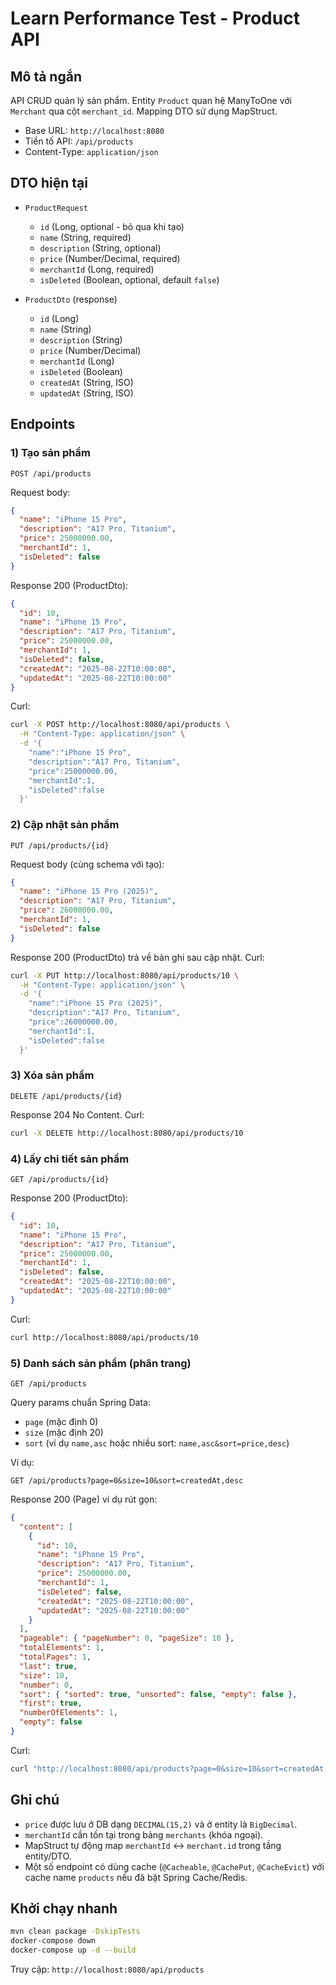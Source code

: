 # Learn Performance Test - Product API

## Mô tả ngắn
API CRUD quản lý sản phẩm. Entity `Product` quan hệ ManyToOne với `Merchant` qua cột `merchant_id`. Mapping DTO sử dụng MapStruct.

- Base URL: `http://localhost:8080`
- Tiền tố API: `/api/products`
- Content-Type: `application/json`

## DTO hiện tại
- `ProductRequest`
  - `id` (Long, optional - bỏ qua khi tạo)
  - `name` (String, required)
  - `description` (String, optional)
  - `price` (Number/Decimal, required)
  - `merchantId` (Long, required)
  - `isDeleted` (Boolean, optional, default `false`)

- `ProductDto` (response)
  - `id` (Long)
  - `name` (String)
  - `description` (String)
  - `price` (Number/Decimal)
  - `merchantId` (Long)
  - `isDeleted` (Boolean)
  - `createdAt` (String, ISO)
  - `updatedAt` (String, ISO)

## Endpoints

### 1) Tạo sản phẩm
```
POST /api/products
```
Request body:
```json
{
  "name": "iPhone 15 Pro",
  "description": "A17 Pro, Titanium",
  "price": 25000000.00,
  "merchantId": 1,
  "isDeleted": false
}
```
Response 200 (ProductDto):
```json
{
  "id": 10,
  "name": "iPhone 15 Pro",
  "description": "A17 Pro, Titanium",
  "price": 25000000.00,
  "merchantId": 1,
  "isDeleted": false,
  "createdAt": "2025-08-22T10:00:00",
  "updatedAt": "2025-08-22T10:00:00"
}
```
Curl:
```bash
curl -X POST http://localhost:8080/api/products \
  -H "Content-Type: application/json" \
  -d '{
    "name":"iPhone 15 Pro",
    "description":"A17 Pro, Titanium",
    "price":25000000.00,
    "merchantId":1,
    "isDeleted":false
  }'
```

### 2) Cập nhật sản phẩm
```
PUT /api/products/{id}
```
Request body (cùng schema với tạo):
```json
{
  "name": "iPhone 15 Pro (2025)",
  "description": "A17 Pro, Titanium",
  "price": 26000000.00,
  "merchantId": 1,
  "isDeleted": false
}
```
Response 200 (ProductDto) trả về bản ghi sau cập nhật.
Curl:
```bash
curl -X PUT http://localhost:8080/api/products/10 \
  -H "Content-Type: application/json" \
  -d '{
    "name":"iPhone 15 Pro (2025)",
    "description":"A17 Pro, Titanium",
    "price":26000000.00,
    "merchantId":1,
    "isDeleted":false
  }'
```

### 3) Xóa sản phẩm
```
DELETE /api/products/{id}
```
Response 204 No Content.
Curl:
```bash
curl -X DELETE http://localhost:8080/api/products/10
```

### 4) Lấy chi tiết sản phẩm
```
GET /api/products/{id}
```
Response 200 (ProductDto):
```json
{
  "id": 10,
  "name": "iPhone 15 Pro",
  "description": "A17 Pro, Titanium",
  "price": 25000000.00,
  "merchantId": 1,
  "isDeleted": false,
  "createdAt": "2025-08-22T10:00:00",
  "updatedAt": "2025-08-22T10:00:00"
}
```
Curl:
```bash
curl http://localhost:8080/api/products/10
```

### 5) Danh sách sản phẩm (phân trang)
```
GET /api/products
```
Query params chuẩn Spring Data:
- `page` (mặc định 0)
- `size` (mặc định 20)
- `sort` (ví dụ `name,asc` hoặc nhiều sort: `name,asc&sort=price,desc`)

Ví dụ:
```
GET /api/products?page=0&size=10&sort=createdAt,desc
```
Response 200 (Page<ProductDto>) ví dụ rút gọn:
```json
{
  "content": [
    {
      "id": 10,
      "name": "iPhone 15 Pro",
      "description": "A17 Pro, Titanium",
      "price": 25000000.00,
      "merchantId": 1,
      "isDeleted": false,
      "createdAt": "2025-08-22T10:00:00",
      "updatedAt": "2025-08-22T10:00:00"
    }
  ],
  "pageable": { "pageNumber": 0, "pageSize": 10 },
  "totalElements": 1,
  "totalPages": 1,
  "last": true,
  "size": 10,
  "number": 0,
  "sort": { "sorted": true, "unsorted": false, "empty": false },
  "first": true,
  "numberOfElements": 1,
  "empty": false
}
```
Curl:
```bash
curl "http://localhost:8080/api/products?page=0&size=10&sort=createdAt,desc"
```

## Ghi chú
- `price` được lưu ở DB dạng `DECIMAL(15,2)` và ở entity là `BigDecimal`.
- `merchantId` cần tồn tại trong bảng `merchants` (khóa ngoại).
- MapStruct tự động map `merchantId` ↔ `merchant.id` trong tầng entity/DTO.
- Một số endpoint có dùng cache (`@Cacheable`, `@CachePut`, `@CacheEvict`) với cache name `products` nếu đã bật Spring Cache/Redis.

## Khởi chạy nhanh
```bash
mvn clean package -DskipTests
docker-compose down
docker-compose up -d --build
```
Truy cập: `http://localhost:8080/api/products` 